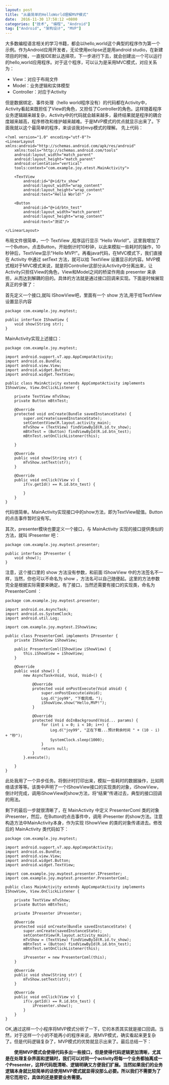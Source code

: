 ```yaml
---
layout: post
title: "从最简单的HelloWorld理解MVP模式"
date:  2016-11-30 17:58:12 +0800
categories: ["技术", "编程", "Android"]
tag: ["Android", "架构设计", "MVP"]
---
```


大多数编程语言相关的学习书籍，都会以hello,world这个典型的程序作为第一个示例。作为Android应用开发者，无论使用eclipse还是用android studio，在新建项目的时候，一直按IDE默认选择项，下一步进行下去，就会创建出一个可以运行的hello,world应用程序。对于这个程序，可以认为是采用MVC模式，对应关系为：
- View：对应于布局文件
- Model：业务逻辑和实体模型
- Controller：对应于Activity

但是数据绑定、事件处理（hello world程序没有）的代码都在Activity中，Activity看起来既担任了View的角色，又担任了Controller的角色。这样随着程序业务逻辑越来越复杂，Activity中的代码就会越来越多，最终结果就是程序的耦合度越来越高，程序修改和维护越来越难。于是MVP模式的优点就显示出来了。下面我就以这个最简单的程序，来谈谈我对mvp模式的理解。
先上代码：

```
<?xml version="1.0" encoding="utf-8"?>
<LinearLayout xmlns:android="http://schemas.android.com/apk/res/android"
    xmlns:tools="http://schemas.android.com/tools"
    android:layout_width="match_parent"
    android:layout_height="match_parent"
    android:orientation="vertical"
    tools:context="com.example.joy.etest.MainActivity">

    <TextView
        android:id="@+id/tv_show"
        android:layout_width="wrap_content"
        android:layout_height="wrap_content"
        android:text="Hello World!" />

    <Button
        android:id="@+id/btn_test"
        android:layout_width="match_parent"
        android:layout_height="wrap_content"
        android:text="测试"/>

</LinearLayout>
```

布局文件很简单，一个 TextView ,程序运行显示 “Hello World!”。这里我增加了一个Button，点击Button，开始倒计时10秒钟，以此来模拟一些耗时的操作，10秒钟后，TextView显示"Hello MVP!"。再看java代码，在MVC模式下，我们直接在 Activity 中通过 setText 方法，就可以给 TextView 设置显示的内容。MVP模式相对于MVC模式来说，就是将Controller这部分从Activity中分离出来，让Activity只担任View的角色，View和Model之间的桥梁作用由 presenter 来承担，从而达到解耦的目的。具体的方法就是通过接口回调来实现。下面是时候展现真正的步骤了：

首先定义一个接口,就叫 IShowView吧，里面有一个 show 方法,用于给TextView设置显示内容

```
package com.example.joy.mvptest;

public interface IShowView {
    void show(String str);
}
```

MainActivity实现上述接口：

```
package com.example.joy.mvptest;

import android.support.v7.app.AppCompatActivity;
import android.os.Bundle;
import android.view.View;
import android.widget.Button;
import android.widget.TextView;

public class MainActivity extends AppCompatActivity implements IShowView, View.OnClickListener {

    private TextView mTvShow;
    private Button mBtnTest;

    @Override
    protected void onCreate(Bundle savedInstanceState) {
        super.onCreate(savedInstanceState);
        setContentView(R.layout.activity_main);
        mTvShow = (TextView) findViewById(R.id.tv_show);
        mBtnTest = (Button) findViewById(R.id.btn_test);
        mBtnTest.setOnClickListener(this);

    }

    @Override
    public void show(String str) {
        mTvShow.setText(str);
    }

    @Override
    public void onClick(View v) {
        if(v.getId() == R.id.btn_test) {

        }
    }
}
```

代码很简单。MainActivity实现接口中的show方法，即为TextView赋值。Button的点击事件暂时没有写。

其次，presenter模块也要定义一个接口，与 MainActivity 实现的接口提供类似的方法，就叫 IPresenter 吧：

```
package com.example.joy.mvptest.presenter;

public interface IPresenter {
    void show();
}
```

注意，这个接口里的 show 方法没有参数，和前面 IShowView 中的方法签名不一样，当然，你也可以不命名为 show ，方法名可以自己随便起。这里的方法参数完全是根据实际需要来确定。有了接口，当然还需要有接口的实现类，命名为 PresenterComl ：

```
package com.example.joy.mvptest.presenter;

import android.os.AsyncTask;
import android.os.SystemClock;
import android.util.Log;

import com.example.joy.mvptest.IShowView;

public class PresenterComl implements IPresenter {
    private IShowView iShowView;

    public PresenterComl(IShowView iShowView) {
        this.iShowView = iShowView;
    }

    @Override
    public void show() {
        new AsyncTask<Void, Void, Void>() {

            @Override
            protected void onPostExecute(Void aVoid) {
                super.onPostExecute(aVoid);
                Log.d("joy99", "下载完成。");
                iShowView.show("Hello,MVP!");
            }

            @Override
            protected Void doInBackground(Void... params) {
                for (int i = 0; i < 10; i++) {
                    Log.d("joy99", "正在下载...预计剩余时间 " + (10 - i) + "秒");
                    SystemClock.sleep(1000);
                }
                return null;
            }
        }.execute();

    }
}
```

此处我用了一个异步任务。将倒计时打印出来，模拟一些耗时的数据操作，比如网络请求等等。该类中声明了一个IShowView接口的实现类的对象，iShowView，倒计时完成，调用iShowView的show方法，将“结果”传递过去，典型的接口回调的用法。

剩下的最后一步就很清晰了，在 MainActivity 中定义 PresenterComl 类的对象 iPresenter，然后，在Button的点击事件中，调用 iPresenter 的show方法。注意构造方法中MainActivity本身，作为实现 IShowView 的类的对象传递进去。修改后的 MainActivity 类代码如下：

```
package com.example.joy.mvptest;

import android.support.v7.app.AppCompatActivity;
import android.os.Bundle;
import android.view.View;
import android.widget.Button;
import android.widget.TextView;

import com.example.joy.mvptest.presenter.IPresenter;
import com.example.joy.mvptest.presenter.PresenterComl;

public class MainActivity extends AppCompatActivity implements IShowView, View.OnClickListener {

    private TextView mTvShow;
    private Button mBtnTest;

    private IPresenter iPresenter;

    @Override
    protected void onCreate(Bundle savedInstanceState) {
        super.onCreate(savedInstanceState);
        setContentView(R.layout.activity_main);
        mTvShow = (TextView) findViewById(R.id.tv_show);
        mBtnTest = (Button) findViewById(R.id.btn_test);
        mBtnTest.setOnClickListener(this);

        iPresenter = new PresenterComl(this);
    }

    @Override
    public void show(String str) {
        mTvShow.setText(str);
    }

    @Override
    public void onClick(View v) {
        if(v.getId() == R.id.btn_test) {
            iPresenter.show();
        }
    }
}
```

OK,通过这样一个小程序将MVP模式分析了一下，它的本质其实就是接口回调。当然，对于这样一个小的不能再小的程序来说，用MVP模式，确实看起来更复杂了。但是代码逻辑复杂了，MVP模式的优势就显示出来了。最后总结一下：

　　**使用MVP模式会使得代码多出一些接口，但是使得代码逻辑更加清晰，尤其是在处理复杂界面和逻辑时，我们可以对同一个activity将每一个业务都抽离成一个Presenter，这样代码既清晰、逻辑明确又方便我们扩展。当然如果我们的业务逻辑本身就比较简单的话使用MVP模式就显得没那么必要。所以我们不需要为了用它而用它，具体的还是要要业务需要。**